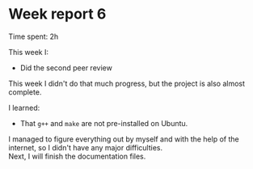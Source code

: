 # Week report 6
Time spent: 2h

This week I:
- Did the second peer review

This week I didn't do that much progress, but the project is also almost complete.

I learned:
- That `g++` and `make` are not pre-installed on Ubuntu.

I managed to figure everything out by myself and with the help of the internet, so I didn't have any major difficulties.  
Next, I will finish the documentation files.
